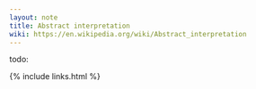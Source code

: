 ```yaml
---
layout: note
title: Abstract interpretation
wiki: https://en.wikipedia.org/wiki/Abstract_interpretation
---
```


todo:

{% include links.html %}
